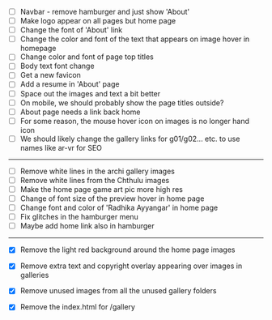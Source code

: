- [ ] Navbar - remove hamburger and just show 'About'
- [ ] Make logo appear on all pages but home page
- [ ] Change the font of 'About' link
- [ ] Change the color and font of the text that appears on image hover in homepage
- [ ] Change color and font of page top titles
- [ ] Body text font change
- [ ] Get a new favicon
- [ ] Add a resume in 'About' page
- [ ] Space out the images and text a bit better
- [ ] On mobile, we should probably show the page titles outside?
- [ ] About page needs a link back home
- [ ] For some reason, the mouse hover icon on images is no longer hand icon
- [ ] We should likely change the gallery links for g01/g02... etc. to use names like ar-vr for SEO

---

- [ ] Remove white lines in the archi gallery images
- [ ] Remove white lines from the Chthulu images
- [ ] Make the home page game art pic more high res
- [ ] Change of font size of the preview hover in home page
- [ ] Change font and color of 'Radhika Ayyangar' in home page
- [ ] Fix glitches in the hamburger menu
- [ ] Maybe add home link also in hamburger

---

- [x] Remove the light red background around the home page images
- [x] Remove extra text and copyright overlay appearing over images in galleries
- [x] Remove unused images from all the unused gallery folders
- [x] Remove the index.html for /gallery

